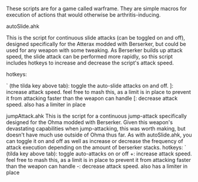 These scripts are for a game called warframe. They are simple macros for execution of actions that would otherwise be arthritis-inducing.

autoSlide.ahk

This is the script for continuous slide attacks (can be toggled on and off), designed specifically for the Atterax modded with Berserker, but could be used for any weapon with some tweaking. As Berserker builds up attack speed, the slide attack can be performed more rapidly, so this script includes hotkeys to increase and decrease the script's attack speed.

hotkeys:

&#96; (the tilda key above tab): toggle the auto-slide attacks on and off.
]: increase attack speed. feel free to mash this, as a limit is in place to prevent it from attacking faster than the weapon can handle
[: decrease attack speed. also has a limiter in place

jumpAttack.ahk
This is the script for a continuous jump-attack specifically designed for the Ohma modded with Berserker. Given this weapon's devastating capabilities when jump-attacking, this was worth making, but doesn't have much use outside of Ohma thus far. As with autoSlide.ahk, you can toggle it on and off as well as increase or decrease the frequency of attack execution depending on the amount of berserker stacks. 
hotkeys:
&#96; (tilda key above tab): toggle auto-attacks on or off
+: increase attack speed. feel free to mash this, as a limit is in place to prevent it from attacking faster than the weapon can handle
-: decrease attack speed. also has a limiter in place
